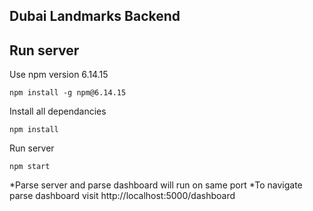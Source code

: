 ## Dubai Landmarks Backend

## Run server

Use npm version 6.14.15

`npm install -g npm@6.14.15`

Install all dependancies

`npm install`

Run server

`npm start`

*Parse server and parse dashboard will run on same port
*To navigate parse dashboard visit http://localhost:5000/dashboard